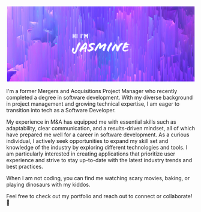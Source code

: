 ### 
<p align="center">
<img width="500" height="200" src="github_banner_v2.png">
</p>

I'm a former Mergers and Acquisitions Project Manager who recently completed a degree in software development. With my diverse background in project management and growing technical expertise, I am eager to transition into tech as a Software Developer.

My experience in M&A has equipped me with essential skills such as adaptability, clear communication, and a results-driven mindset, all of which have prepared me well for a career in software development. As a curious individual, I actively seek opportunities to expand my skill set and knowledge of the industry by exploring different technologies and tools. I am particularly interested in creating applications that prioritize user experience and strive to stay up-to-date with the latest industry trends and best practices.

When I am not coding, you can find me watching scary movies, baking, or playing dinosaurs with my kiddos.

Feel free to check out my portfolio and reach out to connect or collaborate! 🤝
